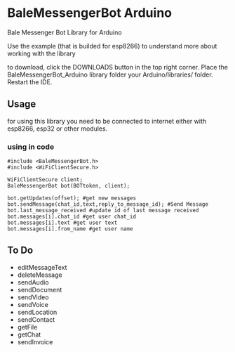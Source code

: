 # BaleMessengerBot Arduino
Bale Messenger Bot Library for Arduino

Use the example (that is builded for esp8266) to understand more about working with the library

to download, click the DOWNLOADS button in the top right corner. Place the BaleMessengerBot_Arduino library folder your Arduino/libraries/ folder. Restart the IDE.

## Usage
for using this library you need to be connected to internet either with esp8266, esp32 or other modules.

### using in code



	#include <BaleMessengerBot.h>
	#include <WiFiClientSecure.h>
  
	WiFiClientSecure client;
	BaleMessengerBot bot(BOTtoken, client);
  
	bot.getUpdates(offset); #get new messages
	bot.sendMessage(chat_id,text,reply_to_message_id); #Send Message
	bot.last_message_received #update id of last message received
	bot.messages[i].chat_id #get user chat_id
	bot.messages[i].text #get user text
	bot.messages[i].from_name #get user name
  


## To Do
* editMessageText
* deleteMessage
* sendAudio
* sendDocument
* sendVideo
* sendVoice
* sendLocation
* sendContact
* getFile
* getChat
* sendInvoice
